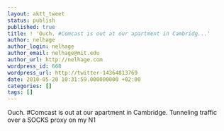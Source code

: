 ```yaml
---
layout: aktt_tweet
status: publish
published: true
title: ! 'Ouch. #Comcast is out at our apartment in Cambridg...'
author: nelhage
author_login: nelhage
author_email: nelhage@mit.edu
author_url: http://nelhage.com
wordpress_id: 668
wordpress_url: http://twitter-14364813769
date: 2010-05-20 10:31:59.000000000 +02:00
categories: []
tags: []
---
```

Ouch. #Comcast is out at our apartment in Cambridge. Tunneling traffic over a SOCKS proxy on my N1
